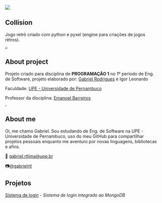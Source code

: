    ![](https://user-images.githubusercontent.com/70954101/102726655-48c69680-42ff-11eb-9fce-d6e7430f732b.gif)

## Collision

Jogo retrô criado com python e pyxel (engine para criações de jogos rêtros).



   <img src="https://user-images.githubusercontent.com/70954101/102726706-ba064980-42ff-11eb-91da-505252230ed5.gif" style="zoom:50%;" />



## About project

Projeto criado para disciplina de **PROGRAMAÇÃO 1** no 1º período de Eng. de Software, projeto elaborado por: [Gabriel Rodrigues](https://github.com/gabrielrtlima) e Igor Leonardo

Faculdade: [UPE - Universidade de Pernambuco](http://www.upe.br/)

Professor da disciplina: [Emanoel Barreiros](https://github.com/emanoelbarreiros)



   <img src="https://user-images.githubusercontent.com/70954101/102726940-4b29f000-4301-11eb-8ce7-3e3d84d53e1e.gif" style="zoom:33%;" />





## About me

Oi, me chamo Gabriel. Sou estudando de Eng. de Software na UPE - Universidade de Pernambuco, uso do meu GitHub para compartilhar projetos pessoais enquanto me aventuro por novas linguagens, bibliotecas e afins.

:email: gabriel.rtlima@upe.br

:camera:[@gabrielrtl](http://instagram.com/gabrielrtl)



## Projetos

[Sistema de login](https://github.com/gabrielrtlima/login-py-mongodb) - *Sistema de login integrado ao MongoDB*


